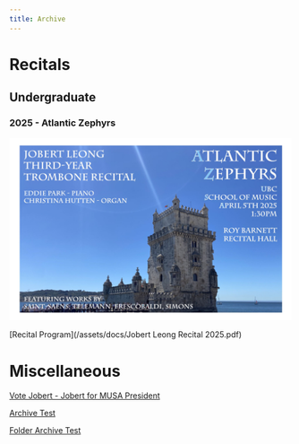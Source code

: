 ```yaml
---
title: Archive
---
```


# Recitals
## Undergraduate
### 2025 - Atlantic Zephyrs
<img src ="./assets/images/2025 Recital Poster.JPG" alt="2025 Recital Poster - Atlantic Zephyrs"/>

[Recital Program](/assets/docs/Jobert Leong Recital 2025.pdf)


# Miscellaneous
[Vote Jobert - Jobert for MUSA President](/archive/vote.html)

[Archive Test](/archive/arch_test.html)

<a href="archive/folder_arch_test.html">Folder Archive Test</a>
